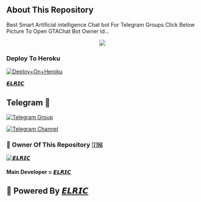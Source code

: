 ## About This Repository 
Best Smart Artificial intelligence Chat bot For Telegram Groups 
Click Below Picture To Open GTAChat Bot Owner Id...


<p align="center"><a href="https://t.me/Elric_1"><img src="https://te.legra.ph/file/e30f5a295dd0ca45f0163.jpg"></a></p>



### Deploy To Heroku

[![Deploy+On+Heroku](https://www.herokucdn.com/deploy/button.svg)](https://dashboard.heroku.com/new?template=https://github.com/BikashhalderNew/BikashChatBot)

[𝙀𝙇𝙍𝙄𝘾](https://t.me/Elric_1)

## Telegram 🏪

[![Telegram Group](https://img.shields.io/badge/Telegram-Group-brightgreen)](https://t.me/BotX_1)

[![Telegram Channel](https://img.shields.io/badge/Telegram-Channel-brightgreen)](https://t.me/BotX_1)


### 🌷 Owner Of This Repository 🇮🇳
[![𝙀𝙇𝙍𝙄𝘾](https://telegra.ph/file/a630f218c22b6c821f84f.jpg)](https://t.me/Elric_1)


#### Main Developer = [𝙀𝙇𝙍𝙄𝘾](https://t.me/Elric_1)


## 🥀 Powered By [ 𝙀𝙇𝙍𝙄𝘾 ](https://t.me/Elric_1) 

